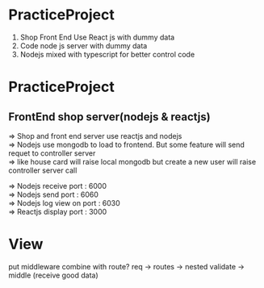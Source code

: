 # PracticeProject
1. Shop Front End Use React js with dummy data
2. Code node js server with dummy data
3. Nodejs mixed with typescript for better control code

# PracticeProject
## FrontEnd shop server(nodejs & reactjs)
=> Shop and front end server use reactjs and nodejs<br>
=> Nodejs use mongodb to load to frontend. But some feature will send requet to controller server<br>
=> like house card will raise local mongodb but create a new user will raise controller server call<br>

=> Nodejs receive port  : 6000<br>
=> Nodejs send port     :  6060<br>
=> Nodejs log view on port : 6030<br>
=> Reactjs display port : 3000<br>

# View
put middleware combine with route?
req -> routes -> nested validate -> middle (receive good data)